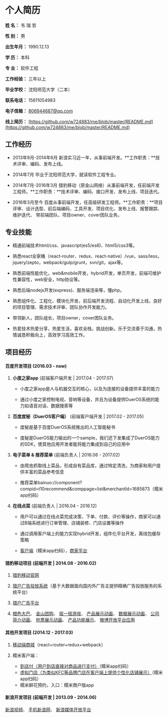 
# **个人简历**


**姓    名：**  韦 瑞 哲

**性    别：**  男

**出生年月：**  1990.12.13

**学    历：**  本科

**专    业：**  软件工程

**工作经验：**  三年以上

**毕业学校：**  沈阳师范大学（二本）

**联系电话：**  15611054983

**电子信箱：**  806944687@qq.com

**线上简历：**  [https://github.com/w724883/me/blob/master/README.md](https://github.com/w724883/me/blob/master/README.md)

## **工作经历**

- 2013年9月-2014年6月 新浪实习近一年，从事前端开发。**工作职责：**技术评审、编码、发布上线。

- 2014年7月 毕业于沈阳师范大学，就读软件工程专业。

- 2014年7月-2016年3月 猎豹移动（原金山网络）从事前端开发，任前端开发工程师。**工作职责：**技术评审、编码、接口开发、发布上线、项目迭代。

- 2016年3月至今 百度从事前端开发，任高级研发工程师。**工作职责：**项目评审、设计选型、前后端编码、工具开发、项目优化、发布上线、报警跟踪、维护迭代、
带前端团队、项目owner、cover团队业务。

## **专业技能**

- 精通前端技术html/css、javascript(es5/es6)、html5/css3等。

- 熟悉react全家桶（react-router、redux、react-native）/vue，sass/less，jquery/zepto，webpack/gulp/grunt，svn/git，ajax等。

- 熟悉前端性能优化，web&mobile开发，hybrid开发，单页开发，前端可维护性兼容性，web安全，http协议等。

- 熟悉后端nodejs开发(express)、服务端渲染等，懂php。

- 熟悉组件化、工程化、模块化开发，前后端开发流程、自动化开发上线，良好的项目管理、需求技术评审、团队协作开发能力。

- 带领新人，团队组长，项目owner，cover团队业务。

- 热爱技术热爱分享，热爱生活，喜欢全栈，挑战创新。乐于交流善于沟通，热情诚恳积极向上，高效学习高效工作。

## **项目经历**

#### 百度开发项目 (2016.03 - now)

1. **小度之家app**  (前端客户端开发 | 2017.04 - 2017.07)

    - 小度之家app是人与机器交互的核心，以及为连接的设备提供丰富的能力

    - 通过小度之家控制电视、音响等设备，并且为设备提供DuerOS系统的能力如语音对话、数据搜索等

2. **百度度秘（DuerOS客户端）**  (前端客户端开发 | 2017.02 - 2017.05)

    - 度秘是基于百度DuerOS系统推出的人工智能秘书

    - 度秘是DuerOS能力输出的一个sample，我们还下发集成了DuerOS能力的SDK，使其他应用开发者能将能力集成到自己的应用中
    
3. **电子菜单 & 推荐菜单**  (前端负责人 | 2016.06 - 2017.02)

    - 由爬虫抓取线上菜品，形成自有菜品库，通过特定清洗，为商家和用户提供丰富的菜品参考信息
    
    - 推荐菜单bainuo://component?compid=t10recommend&comppage=list&merchantId=1685873（糯米app扫码）
    
4. **在线点菜**  (前端负责人 | 2016.04 - 2016.12)
    
    - 用户可以通过在线点菜完成决策、下单、付款、评价等操作，商家可以通过B端系统进行订单管理、店铺装修、门店设置等操作

    - 通过调用客户端上的能力实现hybrid开发，组件化平台开发，离线包缓存策略
    
    - [客户端](https://t10ocs.nuomi.com/diancaiui/wap/dishlist?merchant_id=32074308)（糯米app扫码），[商家平台](https://mct.y.nuomi.com/index?page=true)

#### 猎豹移动项目 (前端开发 | 2014.08 - 2016.02)

1. [猎豹移动官网](http://www.cmcm.com/)

2. [猎户广告投放系统](http://ori.cmcm.com/)（基于大数据面向国内外广告主提供精确广告投放服务的系统平台）
    
3. [猎户广告平台](http://ad.cmcm.com)

4. [橙色大巴](http://api.liebao.cn/market/bus2015)、
[金山团购](http://m.tuan.duba.com/new_index)、
[摇一摇游戏](http://cn.cmcm.com/activity/cm-shake)、
[产品展示动画](http://cn.cmcm.com/activity/cm-save-space-201503)、
[数据展示动画](http://cn.cmcm.com/activity/financial-results/2014-q4)、
[公司简介动画](http://cn.cmcm.com/activity/introduction)、
[抢票展示动画](http://cn.cmcm.com/activity/qp201412)、
[产品功能展示](http://cn.cmcm.com/activity/cm-qlpd)、
[微博开放平台应用](http://apps.weibo.com/wumaitesta)
    
#### 其他开发项目 (2014.12 - 2017.03)

1. [移动端商城](http://www.ijuanshi.com/)（react+router+redux+webpack）

2. 糯米客户端：
    * [到店付（用户到店直接对商品进行支付）](https://t10sc.nuomi.com/paynow/wap/order?goods_type=1018&merchant_id=1378266)（糯米app扫码）
    * [虚拟门店（为类似KFC等品牌门店在客户端上提供个性化店铺展示）](bainuo://component?compid=t10brands&comppage=brands)（糯米app扫码）
    * 糯米鲜花预约，入口：糯米商户版app
    
#### 新浪开发项目 (前端开发 | 2013.09 - 2014.06)
[新浪视频](http://video.sina.com.cn)、
[手机新浪网](http://3g.sina.com.cn/?vt=4)、
[新浪媒体开放平台](http://mp.sina.com.cn)
